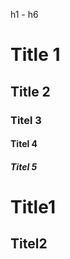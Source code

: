  h1 - h6

 # Title 1
 ## Title 2
 ### Titel 3
 #### Titel 4
 ##### Titel 5

 Title1
 ==

 Titel2
 --
